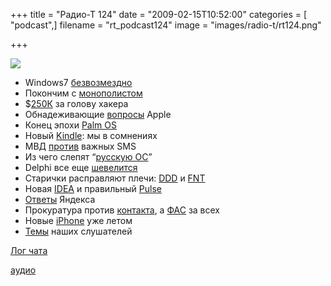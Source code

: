 +++
title = "Радио-Т 124"
date = "2009-02-15T10:52:00"
categories = [ "podcast",]
filename = "rt_podcast124"
image = "images/radio-t/rt124.png"

+++

![](https://radio-t.com/images/radio-t/rt124.png)

- Windows7 [безвозмездно](http://webplanet.ru/news/soft/2009/02/13/windows7_update.html)
- Покончим с [монополистом](http://habrahabr.ru/blogs/browsers/51540/)
- $[250К](http://soft.compulenta.ru/402038/) за голову хакера
- Обнадеживающие [вопросы](http://www.macrumors.com/2009/02/09/apple-surveying-apple-tv-owners-about-habits-and-wants/) Apple
- Конец эпохи [Palm OS](http://www.crunchgear.com/2009/02/11/palm-os-she-is-dead/)
- Новый [Kindle](http://www.mobile-review.com/fullnews/main/2009/February/10.shtml#23042): мы в сомнениях
- МВД [против](http://webplanet.ru/news/law/2009/02/10/uaporn.html) важных SMS
- Из чего слепят “[русскую ОС](http://news.slashdot.org/article.pl?sid=09/02/10/1446207&from=rss)”
- Delphi все еще [шевелится](http://www.hans-eric.com/2009/02/09/welcome-back-delphi/)
- Старички расправляют плечи: [DDD](http://www.opennet.ru/opennews/art.shtml?num=20251) и [FNT](http://www.opennet.ru/opennews/art.shtml?num=20191)
- Новая [IDEA](http://blogs.jetbrains.com/idea/2009/02/fresh-update-intellij-idea-81/) и правильный [Pulse](http://www.enigmastation.com/?p=58)
- [Ответы](http://internetno.net/2009/02/13/ask-yandex/) Яндекса
- Прокуратура против [контакта](http://webplanet.ru/news/law/2009/02/11/pirotech.html), а [ФАС](http://webplanet.ru/news/soft/2009/02/12/fas.html) за всех
- Новые [iPhone](http://www.mobile-review.com/fullnews/main/2009/February/11.shtml#23069) уже летом
- [Темы](/p/2009/02/11/prep-124/) наших слушателей

[Лог чата](http://chat.radio-t.com/logs/radio-t-124.html)

[аудио](https://cdn.radio-t.com/rt_podcast124.mp3)
<audio src="https://cdn.radio-t.com/rt_podcast124.mp3" preload="none"></audio>

